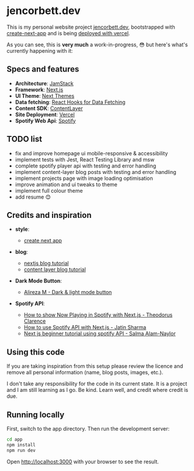 # jencorbett.dev

This is my personal website project [jencorbett.dev](https://jencorbett.dev), bootstrapped with [create-next-app](https://github.com/vercel/next.js/tree/canary/packages/create-next-app) and is being [deployed with vercel](https://github.com/ajenstory/portfolio/deployments).

As you can see, this is **very much** a work-in-progress, :flushed: but here's what's currently happening with it:

## Specs and features

- **Architecture**: [JamStack](https://jamstack.org/)
- **Framework**: [Next.js](https://nextjs.org/)
- **UI Theme**: [Next Themes](https://github.com/pacocoursey/next-themes)
- **Data fetching**: [React Hooks for Data Fetching](https://swr.vercel.app/)
- **Content SDK**: [ContentLayer](https://jamstack.org/)
- **Site Deployment**: [Vercel](https://vercel.com)
- **Spotify Web Api**: [Spotify](https://developer.spotify.com/documentation/web-api)

## TODO list

- fix and improve homepage ui mobile-responsive & accessibility
- implement tests with Jest, React Testing Library and msw
- complete spotify player api with testing and error handling
- implement content-layer blog posts with testing and error handling
- implement projects page with image loading optimisation
- improve animation and ui tweaks to theme
- implement full colour theme
- add resume :blush:

## Credits and inspiration

- **style**:

  - [create next app](https://nextjs.org/docs/api-reference/create-next-app)

- **blog**:

  - [nextjs blog tutorial](https://nextjs.org/learn/foundations/about-nextjs?utm_source=next-site&utm_medium=nav-cta&utm_campaign=next-website)
  - [content layer blog tutorial](https://www.contentlayer.dev/docs/getting-started)

- **Dark Mode Button**:

  - [Alireza M - Dark & light mode button](https://codepen.io/alireza82/pen/poRqBOq)

- **Spotify API**:
  - [How to show Now Playing in Spotify with Next.js - Theodorus Clarence](https://theodorusclarence.com/blog/spotify-now-playing)
  - [How to use Spotify API with Next.js - Jatin Sharma](https://dev.to/j471n/how-to-use-spotify-api-with-nextjs-50o5)
  - [Next js beginner tutorial using spotify API - Salma Alam-Naylor](https://whitep4nth3r.com/blog/next-js-beginner-tutorial-using-spotify-api/)

## Using this code

If you are taking inspiration from this setup please review the licence and remove all personal information (name, blog posts, images, etc.).

I don't take any responsibility for the code in its current state. It is a project and I am still learning as I go. Be kind. Learn well, and credit where credit is due.

## Running locally

First, switch to the app directory.
Then run the development server:

```bash
cd app
npm install
npm run dev
```

Open [http://localhost:3000](http://localhost:3000) with your browser to see the
result.
